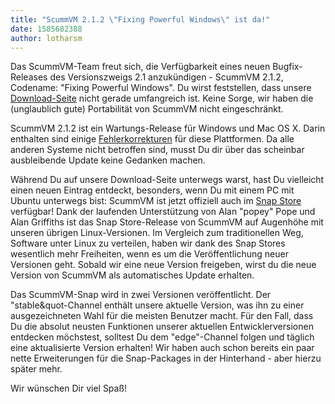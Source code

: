 ```yaml
---
title: "ScummVM 2.1.2 \"Fixing Powerful Windows\" ist da!"
date: 1585682388
author: lotharsm
---
```


Das ScummVM-Team freut sich, die Verfügbarkeit eines neuen Bugfix-Releases des Versionszweigs 2.1 anzukündigen - ScummVM 2.1.2, Codename: "Fixing Powerful Windows". Du wirst feststellen, dass unsere [Download-Seite](/downloads/) nicht gerade umfangreich ist. Keine Sorge, wir haben die (unglaublich gute) Portabilität von ScummVM nicht eingeschränkt.

ScummVM 2.1.2 ist ein Wartungs-Release für Windows und Mac OS X. Darin enthalten sind einige [Fehlerkorrekturen](https://www.scummvm.org/frs/scummvm/2.1.2/ReleaseNotes.html) für diese Plattformen. Da alle anderen Systeme nicht betroffen sind, musst Du dir über das scheinbar ausbleibende Update keine Gedanken machen.

Während Du auf unsere Download-Seite unterwegs warst, hast Du vielleicht einen neuen Eintrag entdeckt, besonders, wenn Du mit einem PC mit Ubuntu unterwegs bist: ScummVM ist jetzt offiziell auch im [Snap Store](https://snapcraft.io/scummvm) verfügbar! Dank der laufenden Unterstützung von Alan "popey" Pope und Alan Griffiths ist das Snap Store-Release von ScummVM auf Augenhöhe mit unseren übrigen Linux-Versionen. Im Vergleich zum traditionellen Weg, Software unter Linux zu verteilen, haben wir dank des Snap Stores wesentlich mehr Freiheiten, wenn es um die Veröffentlichung neuer Versionen geht. Sobald wir eine neue Version freigeben, wirst du die neue Version von ScummVM als automatisches Update erhalten.

Das ScummVM-Snap wird in zwei Versionen veröffentlicht. Der "stable&amp;quot-Channel enthält unsere aktuelle Version, was ihn zu einer ausgezeichneten Wahl für die meisten Benutzer macht. Für den Fall, dass Du die absolut neusten Funktionen unserer aktuellen Entwicklerversionen entdecken möchstest, solltest Du dem "edge"-Channel folgen und täglich eine aktualisierte Version erhalten! Wir haben auch schon bereits ein paar nette Erweiterungen für die Snap-Packages in der Hinterhand - aber hierzu später mehr.

Wir wünschen Dir viel Spaß!
